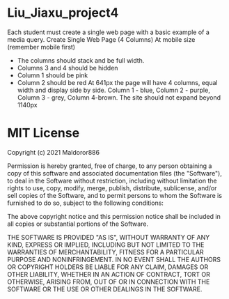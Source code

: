# Liu_Jiaxu_project4

Each student must create a single web page with a basic example of a media query.
Create Single Web Page (4 Columns)
At mobile size (remember mobile first)
- The columns should stack and be full width.
- Columns 3 and 4 should be hidden
- Column 1 should be pink
- Column 2 should be red
At 641px the page will have
4 columns, equal width and display side by side.
Column 1 - blue, Column 2 - purple, Column 3 - grey, Column 4-brown.
The site should not expand beyond 1140px



# MIT License

Copyright (c) 2021 Maldoror886

Permission is hereby granted, free of charge, to any person obtaining a copy
of this software and associated documentation files (the "Software"), to deal
in the Software without restriction, including without limitation the rights
to use, copy, modify, merge, publish, distribute, sublicense, and/or sell
copies of the Software, and to permit persons to whom the Software is
furnished to do so, subject to the following conditions:

The above copyright notice and this permission notice shall be included in all
copies or substantial portions of the Software.

THE SOFTWARE IS PROVIDED "AS IS", WITHOUT WARRANTY OF ANY KIND, EXPRESS OR
IMPLIED, INCLUDING BUT NOT LIMITED TO THE WARRANTIES OF MERCHANTABILITY,
FITNESS FOR A PARTICULAR PURPOSE AND NONINFRINGEMENT. IN NO EVENT SHALL THE
AUTHORS OR COPYRIGHT HOLDERS BE LIABLE FOR ANY CLAIM, DAMAGES OR OTHER
LIABILITY, WHETHER IN AN ACTION OF CONTRACT, TORT OR OTHERWISE, ARISING FROM,
OUT OF OR IN CONNECTION WITH THE SOFTWARE OR THE USE OR OTHER DEALINGS IN THE
SOFTWARE.
